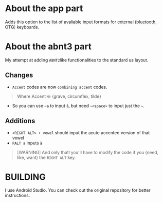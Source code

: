 # About the app part

Adds this option to the list of avaliable input formats for external (bluetooth, OTG) keyboards.

# About the abnt3 part

My attempt at adding `ABNT2`like functionalities to the standard us layout.  

## Changes

- `Accent` codes are now `combining accent` codes.
> Where Accent ∈ {grave, circumflex, tilde}
- So you can use `~a` to input `ã`, but need `~<space>` to input just the `~`.

## Additions

- `<RIGHT ALT> + vowel` should input the acute accented version of that vowel
- `RALT a` inputs `à`
> [WARNING] And only that! you'll have to modify the code if you {need, like, want} the `RIGHT ALT` key.

# BUILDING

I use Android Studio. You can check out the original repository for better instructions.